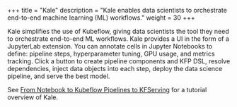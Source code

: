 +++
title = "Kale"
description = "Kale enables data scientists to orchestrate end-to-end machine learning (ML) workflows."
weight = 30
+++

Kale simplifies the use of Kubeflow, giving data scientists the tool they need to orchestrate end-to-end ML workflows. Kale provides a UI in the form of a JupyterLab extension. You can annotate cells in Jupyter Notebooks to define: pipeline steps, hyperparameter tuning, GPU usage, and metrics tracking. Click a button to create pipeline components and KFP DSL, resolve dependencies, inject data objects into each step, deploy the data science pipeline, and serve the best model.

See <a href="https://codelabs.arrikto.com/codelabs/minikf-kale-katib-kfserving/#0" target="_blank">From Notebook to Kubeflow Pipelines to KFServing</a> for a tutorial overview of Kale.

